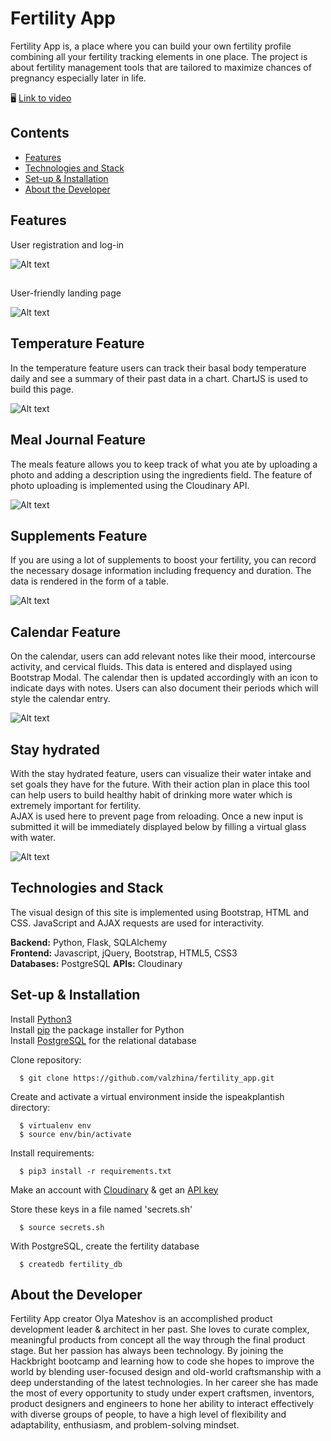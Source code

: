 # Fertility App
Fertility App is, a place where you can build your own fertility profile combining all 
your fertility tracking elements in one place. The project is about fertility management tools 
that are tailored to maximize chances of pregnancy especially later in life.  

:desktop_computer:  [Link to video](https://www.youtube.com/watch?v=Zw-IGMnDgfY)

## Contents

- [Features](https://github.com/valzhina/fertility_app#features)
- [Technologies and Stack](https://github.com/valzhina/fertility_app#technologies-and-stack)
- [Set-up & Installation](https://github.com/valzhina/fertility_app#set-up--installation)
- [About the Developer](https://github.com/valzhina/fertility_app#about-the-developer)

## Features
User registration and log-in
   
![Alt text](/static/gifs/fertillity_app_SignUp.gif "SignUp")
   
##      
User-friendly landing page
 
    

![Alt text](/static/gifs/fertillity_app_HomePage.gif "HomePage")

## Temperature Feature
In the temperature feature users can track their basal body temperature daily and see a summary of their past data in a chart.
ChartJS is used to build this page. 
   
![Alt text](/static/gifs/fertillity_app_temperature.gif "Temperature")

## Meal Journal Feature
   
The meals feature allows you to keep track of what you ate by uploading a photo and 
adding a description using the ingredients field. The feature of photo uploading is implemented using the Cloudinary API.
   
![Alt text](/static/gifs/fertillity_app_MealJournal.gif "MealJournal")

## Supplements Feature
If you are using a lot of supplements to boost your fertility, you can record the necessary dosage information including 
frequency and duration. The data is rendered in the form of a table.
   
![Alt text](/static/gifs/fertillity_app_supplements.gif "Supplements")

## Calendar Feature
On the calendar, users can add relevant notes like their mood, intercourse activity, and cervical fluids. 
This data is entered and displayed using Bootstrap Modal. The calendar then is updated accordingly with an icon to indicate days with notes. 
Users can also document their periods which will style the calendar entry.
   
![Alt text](/static/gifs/fertillity_app_calendar.gif "Calendar")

## Stay hydrated
With the stay hydrated feature, users can visualize their water intake and set goals they have for the future.
With their action plan in place this tool can help users to build healthy habit of drinking more water which 
is extremely important for fertility. <br />
AJAX is used here to prevent page from reloading. 
Once a new input is submitted it will be immediately displayed below by filling a virtual glass with water.
   
![Alt text](/static/gifs/fertillity_app_water.gif "Water")




## Technologies and Stack
The visual design of this site is implemented using Bootstrap, HTML and CSS. 
JavaScript and AJAX requests are used for interactivity.

**Backend:** Python, Flask, SQLAlchemy <br />
**Frontend:** Javascript, jQuery, Bootstrap, HTML5, CSS3 <br />
**Databases:** PostgreSQL
**APIs:** Cloudinary




## Set-up & Installation
Install [Python3](https://www.python.org/downloads/macos/) <br />
Install [pip](https://pip.pypa.io/en/stable/installing/)
the package installer for Python <br />
Install [PostgreSQL](https://www.postgresql.org/)
for the relational database
      
Clone repository:
```
  $ git clone https://github.com/valzhina/fertility_app.git 
```
   
Create and activate a virtual environment inside the ispeakplantish directory:   
```
  $ virtualenv env
  $ source env/bin/activate
```

Install requirements:
```
  $ pip3 install -r requirements.txt
```

Make an account with [Cloudinary](https://cloudinary.com/documentation) & get an [API key](https://cloudinary.com/users/register/free)

Store these keys in a file named 'secrets.sh'
```
  $ source secrets.sh
```
With PostgreSQL, create the fertility database
```
  $ createdb fertility_db
```



## About the Developer
Fertility App creator Olya Mateshov is an accomplished product development leader & architect in her past. 
She loves to curate complex, meaningful products from concept all the way through the final product stage.
But her passion has always been technology. By joining the Hackbright bootcamp and learning how to code she hopes 
to improve the world by blending user-focused design and old-world craftsmanship with a deep understanding of the latest technologies.
In her career she has made the most of every opportunity to study under expert craftsmen, inventors, product designers and engineers 
to hone her ability to interact effectively with diverse groups of people, to have a high level of flexibility and adaptability, enthusiasm, 
and problem-solving mindset.
